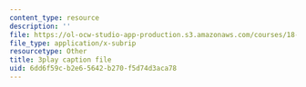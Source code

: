 ```yaml
---
content_type: resource
description: ''
file: https://ol-ocw-studio-app-production.s3.amazonaws.com/courses/18-01sc-single-variable-calculus-fall-2010/6dd6f59cb2e65642b270f5d74d3aca78_VOlbVNxyNfM.srt
file_type: application/x-subrip
resourcetype: Other
title: 3play caption file
uid: 6dd6f59c-b2e6-5642-b270-f5d74d3aca78
---
```

